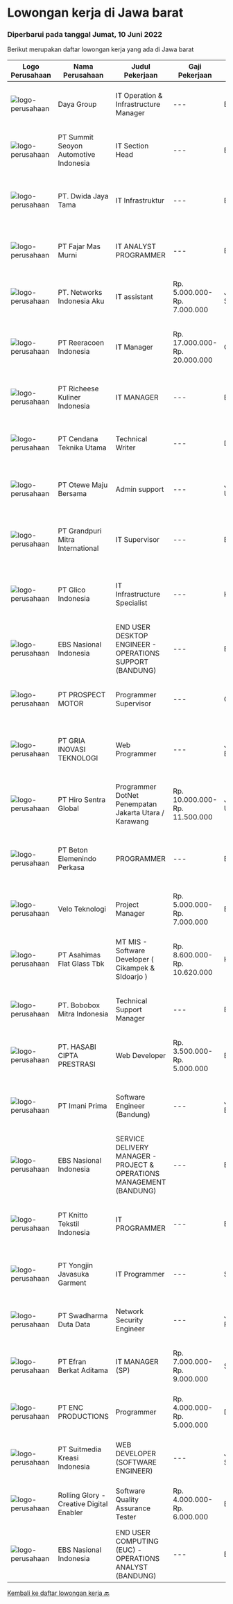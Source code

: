 
  # Lowongan kerja di Jawa barat

  ### Diperbarui pada tanggal Jumat, 10 Juni 2022

  Berikut merupakan daftar lowongan kerja yang ada di Jawa barat

  |Logo Perusahaan | Nama Perusahaan | Judul Pekerjaan | Gaji Pekerjaan | Lokasi | Deskripsi | Tanggal diunggah | Pranala |
  | -------------- | --------------- | --------------- | --------- | --------- | -------------- | ------- | ----------- |
  |![logo-perusahaan](https://image-service-cdn.seek.com.au/11d1feaaca86a03829ce5fcb031012cc1c947e39/ee4dce1061f3f616224767ad58cb2fc751b8d2dc)|Daya Group|IT Operation & Infrastructure Manager|---|Bandung|Deskripsi Pekerjaan : Bertanggung jawab dalam aktifitas operasional IT sehari-hari Memastikan kepuasan user dan SLA terpenuhi Melakukan analisa...|Jumat, 10 Juni 2022|https://www.jobstreet.co.id/id/job/it-operation-infrastructure-manager-3914464?token=0~5577d66a-2905-4e6c-aa56-0e08b6541320&sectionRank=1&jobId=jobstreet-id-job-3914464|
|![logo-perusahaan](https://image-service-cdn.seek.com.au/3cfdb92aa11c4b30fd2224e5d51ee40e9c281d9c/ee4dce1061f3f616224767ad58cb2fc751b8d2dc)|PT Summit Seoyon Automotive Indonesia|IT Section Head|---|Bekasi|Candidate should hold Bachelor Degree in Information Technology or similar major English is a must At least 3 years experience in Supervising team in...|Jumat, 10 Juni 2022|https://www.jobstreet.co.id/id/job/it-section-head-3914686?token=0~5577d66a-2905-4e6c-aa56-0e08b6541320&sectionRank=2&jobId=jobstreet-id-job-3914686|
|![logo-perusahaan](https://image-service-cdn.seek.com.au/3b249129cbba29bd9f3d394682232c03bd705008/ee4dce1061f3f616224767ad58cb2fc751b8d2dc)|PT. Dwida Jaya Tama|IT Infrastruktur|---|Bogor|Tugas &amp; tanggung jawab : Mengatasi persoalan yang berkaitan dengan masalah hardware &amp; software Memperbaharui dan memperbaiki segala macam...|Jumat, 10 Juni 2022|https://www.jobstreet.co.id/id/job/it-infrastruktur-3914395?token=0~5577d66a-2905-4e6c-aa56-0e08b6541320&sectionRank=3&jobId=jobstreet-id-job-3914395|
|![logo-perusahaan](https://image-service-cdn.seek.com.au/da4c9f7c157e941d2394c593812396125f5748bf/ee4dce1061f3f616224767ad58cb2fc751b8d2dc)|PT Fajar Mas Murni|IT ANALYST PROGRAMMER|---|Bekasi|Deskripsi PekerjaanKUALIFIKASI : Pendidikan minimal S1 ilmu komputer/Teknologi Informasi atau setara. Pengalaman minimal 2 tahun di bidang yang sama...|Jumat, 10 Juni 2022|https://www.jobstreet.co.id/id/job/it-analyst-programmer-3914458?token=0~5577d66a-2905-4e6c-aa56-0e08b6541320&sectionRank=4&jobId=jobstreet-id-job-3914458|
|![logo-perusahaan](https://image-service-cdn.seek.com.au/44156515d11edae7706b3a264a9d70af9028d819/ee4dce1061f3f616224767ad58cb2fc751b8d2dc)|PT. Networks Indonesia Aku|IT assistant|Rp. 5.000.000-Rp. 7.000.000|Jakarta Selatan|Job description &amp; Responsitibility: Candidate must possess at least a Bachelor's Degree, Computer Science/Information Technology or equivalent....|Rabu, 08 Juni 2022|https://www.jobstreet.co.id/id/job/it-assistant-3911186?token=0~5577d66a-2905-4e6c-aa56-0e08b6541320&sectionRank=5&jobId=jobstreet-id-job-3911186|
|![logo-perusahaan](https://image-service-cdn.seek.com.au/d33bd8dd71322db8ea58cab3a99c9a2f44aec216/ee4dce1061f3f616224767ad58cb2fc751b8d2dc)|PT Reeracoen Indonesia|IT Manager|Rp. 17.000.000-Rp. 20.000.000|Cikarang|IT MANAGER (CIKARANG) [51239]COMPANY CATEGORY: Japanese Automotive ManufacturingJOB SUMMARY: To resolve all types of mail, network hardware, and...|Rabu, 08 Juni 2022|https://www.jobstreet.co.id/id/job/it-manager-3911782?token=0~5577d66a-2905-4e6c-aa56-0e08b6541320&sectionRank=6&jobId=jobstreet-id-job-3911782|
|![logo-perusahaan](https://image-service-cdn.seek.com.au/10619a0613d891b7099745c7984e0ec908cf9aed/ee4dce1061f3f616224767ad58cb2fc751b8d2dc)|PT Richeese Kuliner Indonesia|IT MANAGER|---|Bandung|Job Description : Determining strategies, planning, organizing, directing, monitoring, and evaluating activities for developing information and...|Rabu, 08 Juni 2022|https://www.jobstreet.co.id/id/job/it-manager-3911800?token=0~5577d66a-2905-4e6c-aa56-0e08b6541320&sectionRank=7&jobId=jobstreet-id-job-3911800|
|![logo-perusahaan](https://image-service-cdn.seek.com.au/05c36b815efa305435d2db77e0e4e4efdb0c5e8f/ee4dce1061f3f616224767ad58cb2fc751b8d2dc)|PT Cendana Teknika Utama|Technical Writer|---|Depok|Requirements : Lulusan D4 / S1 Teknik Informatika / Ilmu Komputer / Sistem Informasi atau jurusan terkait bidang IT Memiliki pengalaman sebagai...|Kamis, 09 Juni 2022|https://www.jobstreet.co.id/id/job/technical-writer-3902701?token=0~5577d66a-2905-4e6c-aa56-0e08b6541320&sectionRank=8&jobId=jobstreet-id-job-3902701|
|![logo-perusahaan](https://image-service-cdn.seek.com.au/46d022800fc0ecbbd99b574f1e0bb9004d4f7ed5/ee4dce1061f3f616224767ad58cb2fc751b8d2dc)|PT Otewe Maju Bersama|Admin support|---|Jakarta Utara|Job description Melakukan tugas administrasi (rekap data, membuat laporan, filling dokumen, dll) Membuat laporan harian dan bulanan Membuat sistem...|Kamis, 09 Juni 2022|https://www.jobstreet.co.id/id/job/admin-support-3913809?token=0~5577d66a-2905-4e6c-aa56-0e08b6541320&sectionRank=9&jobId=jobstreet-id-job-3913809|
|![logo-perusahaan](https://image-service-cdn.seek.com.au/954c1855ff0afbe72a66e59be2c7c3e12b3cc6df/ee4dce1061f3f616224767ad58cb2fc751b8d2dc)|PT Grandpuri Mitra International|IT Supervisor|---|Bekasi|JOB DESCRIPTION SUPERVISOR SISTEM TEKNOLOGI INFORMASIURAIAN JABATAN 1.  IDENTITAS JABATAN  Sebutan Jabatan : Supervisor Sistem Teknologi Informasi...|Senin, 06 Juni 2022|https://www.jobstreet.co.id/id/job/it-supervisor-3907635?token=0~5577d66a-2905-4e6c-aa56-0e08b6541320&sectionRank=10&jobId=jobstreet-id-job-3907635|
|![logo-perusahaan](https://image-service-cdn.seek.com.au/7535125664859a4083f0f6ecf43d0360f0ccfbeb/ee4dce1061f3f616224767ad58cb2fc751b8d2dc)|PT Glico Indonesia|IT Infrastructure Specialist|---|Karawang|This position play the role to maintain and support all IT Helpdesk and Network administration to ensure IT equipments, IT infrastructure, network...|Selasa, 07 Juni 2022|https://www.jobstreet.co.id/id/job/it-infrastructure-specialist-3909411?token=0~5577d66a-2905-4e6c-aa56-0e08b6541320&sectionRank=11&jobId=jobstreet-id-job-3909411|
|![logo-perusahaan](https://image-service-cdn.seek.com.au/8059c8494476ea51aa4db5cb0f96155f10aa16a1/ee4dce1061f3f616224767ad58cb2fc751b8d2dc)|EBS Nasional Indonesia|END USER DESKTOP ENGINEER - OPERATIONS SUPPORT (BANDUNG)|---|Bandung|One of our clients - a multinational information technology company, is looking for End User Desktop Engineer (Operations Support) for their Indonesia...|Jumat, 10 Juni 2022|https://www.jobstreet.co.id/id/job/end-user-desktop-engineer-operations-support-bandung-3914514?token=0~5577d66a-2905-4e6c-aa56-0e08b6541320&sectionRank=12&jobId=jobstreet-id-job-3914514|
|![logo-perusahaan](https://image-service-cdn.seek.com.au/904fdf047637a32722a09f0099cc0e906ab35f75/ee4dce1061f3f616224767ad58cb2fc751b8d2dc)|PT PROSPECT MOTOR|Programmer Supervisor|---|Cikarang|Mengupdate fitur di code dan menemukan masalah dan cara mengatasinya. Menganalisa dan mengubah sebuah hasil diskusi dengan logika program....|Kamis, 09 Juni 2022|https://www.jobstreet.co.id/id/job/programmer-supervisor-3902459?token=0~5577d66a-2905-4e6c-aa56-0e08b6541320&sectionRank=13&jobId=jobstreet-id-job-3902459|
|![logo-perusahaan](https://image-service-cdn.seek.com.au/75291ad6024ccb807843233e3a6daf6ba1fc48a3/ee4dce1061f3f616224767ad58cb2fc751b8d2dc)|PT GRIA INOVASI TEKNOLOGI|Web Programmer|---|Jawa Barat|Persyaratan pekerjaan: Menguasai Java Spring Framework, VueJs, DHTML, JavaScript, JQuery, AngularJs, NodeJs, ReactJs Menguasai PHP Framework, Laravel,...|Kamis, 09 Juni 2022|https://www.jobstreet.co.id/id/job/web-programmer-3895948?token=0~5577d66a-2905-4e6c-aa56-0e08b6541320&sectionRank=14&jobId=jobstreet-id-job-3895948|
|![logo-perusahaan](https://image-service-cdn.seek.com.au/791bea0d09cb805f343f074a83c89fe193cf7ec9/ee4dce1061f3f616224767ad58cb2fc751b8d2dc)|PT Hiro Sentra Global|Programmer DotNet Penempatan Jakarta Utara / Karawang|Rp. 10.000.000-Rp. 11.500.000|Jakarta Utara|Kandidat harus memiliki setidaknya Diploma di Teknik (Elektro), Teknik (Komputer/Telekomunikasi), Ilmu Komputer/Teknologi Informasi atau setara....|Kamis, 09 Juni 2022|https://www.jobstreet.co.id/id/job/programmer-dotnet-penempatan-jakarta-utara-karawang-3903295?token=0~5577d66a-2905-4e6c-aa56-0e08b6541320&sectionRank=15&jobId=jobstreet-id-job-3903295|
|![logo-perusahaan](https://image-service-cdn.seek.com.au/f875f6ece3f8be63cf0d58509272d3f3aa867293/ee4dce1061f3f616224767ad58cb2fc751b8d2dc)|PT Beton Elemenindo Perkasa|PROGRAMMER|---|Bandung|Pendidikan minimal S1 Teknik Informatika Menguasai program VB.net dan PHP / Laravel / Phyton Menguasai database SQL Berpengalaman di bidangnya minimal...|Rabu, 08 Juni 2022|https://www.jobstreet.co.id/id/job/programmer-3901096?token=0~5577d66a-2905-4e6c-aa56-0e08b6541320&sectionRank=16&jobId=jobstreet-id-job-3901096|
|![logo-perusahaan](https://image-service-cdn.seek.com.au/e871d3eb3609ab42799d8d5728484309a53f22f7/ee4dce1061f3f616224767ad58cb2fc751b8d2dc)|Velo Teknologi|Project Manager|Rp. 5.000.000-Rp. 7.000.000|Bandung|Velocite Technology sedang mencari Project Manajer TI yang terampil untuk bergabung dengan Tim Pengembangan TI kamiSyarat Pekerjaan• Minimal gelar...|Kamis, 09 Juni 2022|https://www.jobstreet.co.id/id/job/project-manager-3896617?token=0~5577d66a-2905-4e6c-aa56-0e08b6541320&sectionRank=17&jobId=jobstreet-id-job-3896617|
|![logo-perusahaan](https://image-service-cdn.seek.com.au/eda10097a5d261d777d39493528f8c19cbdd92c8/ee4dce1061f3f616224767ad58cb2fc751b8d2dc)|PT Asahimas Flat Glass Tbk|MT MIS - Software Developer ( Cikampek & SIdoarjo )|Rp. 8.600.000-Rp. 10.620.000|Karawang|We are searching for potential candidates as a Management Trainee Software Developer in our IT Division with requirements as below:  Must have...|Jumat, 10 Juni 2022|https://www.jobstreet.co.id/id/job/mt-mis-software-developer-cikampek-sidoarjo-3914619?token=0~5577d66a-2905-4e6c-aa56-0e08b6541320&sectionRank=18&jobId=jobstreet-id-job-3914619|
|![logo-perusahaan](https://image-service-cdn.seek.com.au/c83729abebd872a3fe2cd2d5d017bc2e2c471128/ee4dce1061f3f616224767ad58cb2fc751b8d2dc)|PT. Bobobox Mitra Indonesia|Technical Support Manager|---|Bandung|Things you will do: Manage and triage incidents and service request assigned to team queues in ZenDesk   Verify that all necessary requirements,...|Kamis, 09 Juni 2022|https://www.jobstreet.co.id/id/job/technical-support-manager-3914327?token=0~5577d66a-2905-4e6c-aa56-0e08b6541320&sectionRank=19&jobId=jobstreet-id-job-3914327|
|![logo-perusahaan](https://image-service-cdn.seek.com.au/787b60969cc4f019198c82f17b378f435e20aa23/ee4dce1061f3f616224767ad58cb2fc751b8d2dc)|PT. HASABI CIPTA PRESTRASI|Web Developer|Rp. 3.500.000-Rp. 5.000.000|Bandung|Your focus will be helping developing application using vue.js and laravel framework, creating a code that is strong,secure, modular and...|Kamis, 09 Juni 2022|https://www.jobstreet.co.id/id/job/web-developer-3902948?token=0~5577d66a-2905-4e6c-aa56-0e08b6541320&sectionRank=20&jobId=jobstreet-id-job-3902948|
|![logo-perusahaan](https://image-service-cdn.seek.com.au/5dc46a814af9302f818883cf19e938e40b120d77/ee4dce1061f3f616224767ad58cb2fc751b8d2dc)|PT Imani Prima|Software Engineer (Bandung)|---|Jawa Barat|Uraian Tugas : Mengembangkan solusi software berdasarkan spesifikasi kebutuhan Merawat, memperbaiki, meningkatkan dan memperbaharui software yang ada...|Kamis, 09 Juni 2022|https://www.jobstreet.co.id/id/job/software-engineer-bandung-3895520?token=0~5577d66a-2905-4e6c-aa56-0e08b6541320&sectionRank=21&jobId=jobstreet-id-job-3895520|
|![logo-perusahaan](https://image-service-cdn.seek.com.au/8059c8494476ea51aa4db5cb0f96155f10aa16a1/ee4dce1061f3f616224767ad58cb2fc751b8d2dc)|EBS Nasional Indonesia|SERVICE DELIVERY MANAGER - PROJECT & OPERATIONS MANAGEMENT (BANDUNG)|---|Bandung|RESPONSIBLITIES·        Manage all project activities to ensure timely delivery, including identification of critical path, monitoring and driving...|Jumat, 10 Juni 2022|https://www.jobstreet.co.id/id/job/service-delivery-manager-project-operations-management-bandung-3914519?token=0~5577d66a-2905-4e6c-aa56-0e08b6541320&sectionRank=22&jobId=jobstreet-id-job-3914519|
|![logo-perusahaan](https://image-service-cdn.seek.com.au/95c392ce622d6134b6173f8d6379a0068249ee50/ee4dce1061f3f616224767ad58cb2fc751b8d2dc)|PT Knitto Tekstil Indonesia|IT PROGRAMMER|---|Bandung|Kami mencari IT Programmer: Back End Developer yang terampil dan bersemangat untuk bergabung dengan tim kamiTugas dan Tanggung Jawab: Membuat program...|Rabu, 08 Juni 2022|https://www.jobstreet.co.id/id/job/it-programmer-3894602?token=0~5577d66a-2905-4e6c-aa56-0e08b6541320&sectionRank=23&jobId=jobstreet-id-job-3894602|
|![logo-perusahaan](https://image-service-cdn.seek.com.au/628f95925f6c733e0ac30319166ab58f112592f1/ee4dce1061f3f616224767ad58cb2fc751b8d2dc)|PT Yongjin Javasuka Garment|IT Programmer|---|Sukabumi|Maximum 35 years old Education Diploma/Bachelor of Computer Science/Information Technology Minimum 3 years experience as a programmer Mastering the...|Rabu, 08 Juni 2022|https://www.jobstreet.co.id/id/job/it-programmer-3900736?token=0~5577d66a-2905-4e6c-aa56-0e08b6541320&sectionRank=24&jobId=jobstreet-id-job-3900736|
|![logo-perusahaan](https://image-service-cdn.seek.com.au/e55e3708620a7ff5e7da329d1725ee01ed113417/ee4dce1061f3f616224767ad58cb2fc751b8d2dc)|PT Swadharma Duta Data|Network Security Engineer|---|Jakarta Raya|S1 Teknik (Komputer/Informatika). Waktu kerja Shift (sesuai dengan jadwal yang ditentukan) Bersedia ditempatkan di Jakarta dan luar kota (Palembang)...|Rabu, 08 Juni 2022|https://www.jobstreet.co.id/id/job/network-security-engineer-3894137?token=0~5577d66a-2905-4e6c-aa56-0e08b6541320&sectionRank=25&jobId=jobstreet-id-job-3894137|
|![logo-perusahaan](https://image-service-cdn.seek.com.au/9cf28ad5614a370ec7055018c3a023f3af3b0aa6/ee4dce1061f3f616224767ad58cb2fc751b8d2dc)|PT Efran Berkat Aditama|IT MANAGER (SP)|Rp. 7.000.000-Rp. 9.000.000|Sukabumi|Tugas dan Tanggung Jawab-	Mengatur maintenance dan sistem perbaikan komputer dan jaringan perusahaan.-	Mengatur dan memonitor jalannya perminataan...|Senin, 06 Juni 2022|https://www.jobstreet.co.id/id/job/it-manager-sp-3907844?token=0~5577d66a-2905-4e6c-aa56-0e08b6541320&sectionRank=26&jobId=jobstreet-id-job-3907844|
|![logo-perusahaan](https://image-service-cdn.seek.com.au/ceab009dce5eef2751c0323d7d4e3a8f2e0391f2/ee4dce1061f3f616224767ad58cb2fc751b8d2dc)|PT ENC PRODUCTIONS|Programmer|Rp. 4.000.000-Rp. 5.000.000|Depok|Job Description &amp; Requirements :  Experience in using React JS, Javascript, CSS Create reusable, efficient, and performable codes Experience in...|Kamis, 09 Juni 2022|https://www.jobstreet.co.id/id/job/programmer-3896094?token=0~5577d66a-2905-4e6c-aa56-0e08b6541320&sectionRank=27&jobId=jobstreet-id-job-3896094|
|![logo-perusahaan](https://image-service-cdn.seek.com.au/a35461f19e5c47c3403f5c3873ca2e7520123d7f/ee4dce1061f3f616224767ad58cb2fc751b8d2dc)|PT Suitmedia Kreasi Indonesia|WEB DEVELOPER (SOFTWARE ENGINEER)|---|Jakarta Selatan|Role: You will develop and deliver high-quality web and mobile apps Responsibilities: Develop backend system of web and mobile applications. Deliver...|Rabu, 08 Juni 2022|https://www.jobstreet.co.id/id/job/web-developer-software-engineer-3900246?token=0~5577d66a-2905-4e6c-aa56-0e08b6541320&sectionRank=28&jobId=jobstreet-id-job-3900246|
|![logo-perusahaan](https://image-service-cdn.seek.com.au/102dca1c75fb558e6532d8df396235b956dd0e8e/ee4dce1061f3f616224767ad58cb2fc751b8d2dc)|Rolling Glory - Creative Digital Enabler|Software Quality Assurance Tester|Rp. 4.000.000-Rp. 6.000.000|Bandung|Rolling Glory is looking for a QA Tester role, who:-has a good understanding of software quality assurance, -has experience in creating test...|Kamis, 09 Juni 2022|https://www.jobstreet.co.id/id/job/software-quality-assurance-tester-3896203?token=0~5577d66a-2905-4e6c-aa56-0e08b6541320&sectionRank=29&jobId=jobstreet-id-job-3896203|
|![logo-perusahaan](https://image-service-cdn.seek.com.au/b7dd3f2121c6cae8db435e5af159b7161d3c2b96/ee4dce1061f3f616224767ad58cb2fc751b8d2dc)|EBS Nasional Indonesia|END USER COMPUTING (EUC) - OPERATIONS ANALYST (BANDUNG)|---|Bandung|One of our clients - a multinational information technology company, is looking for End User Computing (EUC) Operations Analyst for their Indonesia...|Jumat, 10 Juni 2022|https://www.jobstreet.co.id/id/job/end-user-computing-euc-operations-analyst-bandung-3914503?token=0~5577d66a-2905-4e6c-aa56-0e08b6541320&sectionRank=30&jobId=jobstreet-id-job-3914503|


  [Kembali ke daftar lowongan kerja 🔙](../README.md#daftar-lowongan-kerja)
  